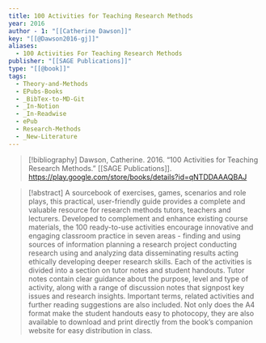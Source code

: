 ```yaml
---
title: 100 Activities for Teaching Research Methods
year: 2016
author - 1: "[[Catherine Dawson]]"
key: "[[@Dawson2016-gj]]"
aliases:
  - 100 Activities For Teaching Research Methods
publisher: "[[SAGE Publications]]"
type: "[[@book]]"
tags:
  - Theory-and-Methods
  - EPubs-Books
  - _BibTex-to-MD-Git
  - _In-Notion
  - _In-Readwise
  - ePub
  - Research-Methods
  - _New-Literature
---
```


> [!bibliography]
> Dawson, Catherine. 2016. “100 Activities for Teaching Research Methods.” [[SAGE Publications]]. https://play.google.com/store/books/details?id=qNTDDAAAQBAJ

> [!abstract]
> A sourcebook of exercises, games, scenarios and role plays, this practical, user-friendly guide provides a complete and valuable resource for research methods tutors, teachers and lecturers. Developed to complement and enhance existing course materials, the 100 ready-to-use activities encourage innovative and engaging classroom practice in seven areas -  finding and using sources of information planning a research project conducting research using and analyzing data disseminating results acting ethically developing deeper research skills. Each of the activities is divided into a section on tutor notes and student handouts. Tutor notes contain clear guidance about the purpose, level and type of activity, along with a range of discussion notes that signpost key issues and research insights. Important terms, related activities and further reading suggestions are also included. Not only does the A4 format make the student handouts easy to photocopy, they are also available to download and print directly from the book’s companion website for easy distribution in class.